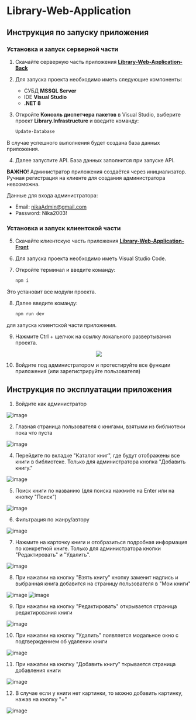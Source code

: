 # Library-Web-Application
## Инструкция по запуску приложения

### Установка и запуск серверной части

1. Скачайте серверную часть приложения <a href="https://github.com/nikasuschinskaya/Library-Web-Application-Back"> **Library-Web-Application-Back** </a>
2. Для запуска проекта необходимо иметь следующие компоненты:
   - СУБД **MSSQL Server**
   - IDE **Visual Studio**
   - **.NET 8**
3. Откройте **Консоль диспетчера пакетов** в Visual Studio, выберите проект **Library.Infrastructure** и введите команду:
   
   ```bash
   Update-Database

В случае успешного выполнения будет создана база данных приложения. 

4. Далее запустите API. База данных заполнится при запуске API.

**ВАЖНО!** Администратор приложения создаётся через инициализатор. Ручная регистрация на клиенте для создания администратора невозможна.

Данные для входа администратора:
   - Email: nikaAdmin@gmail.com
   - Password: Nika2003!

### Установка и запуск клиентской части

5. Скачайте клиентскую часть приложения <a href="https://github.com/nikasuschinskaya/Library-Web-Application-Front"> **Library-Web-Application-Front** </a>
6. Для запуска проекта необходимо иметь Visual Studio Code.
7. Откройте терминал и введите команду:
   
   ```bash
   npm i

Это установит все модули проекта.

8. Далее введите команду:
   
    ```bash
   npm run dev

для запуска клиентской части приложения.

9. Нажмите Ctrl + щелчок на ссылку локального развертывания проекта.

<p align="center">
  <img src="https://github.com/user-attachments/assets/8baf1d32-5958-4e96-93f7-90226c79d372">
</p>

10. Войдите под администратором и протестируйте все функции приложения (или зарегистрируйте пользователя)

## Инструкция по эксплуатации приложения

1. Войдите как администратор

![image](https://github.com/user-attachments/assets/3154bfe4-90ec-46e4-8957-41db00eea25b)

2. Главная страница пользователя с книгами, взятыми из библиотеки пока что пуста

![image](https://github.com/user-attachments/assets/3fb5f71e-0dc0-4fc8-be8c-c6253decdf52)

4. Перейдите по вкладке "Каталог книг", где будут отображены все книги в библиотеке. Только для администратора кнопка "Добавить книгу." 

![image](https://github.com/user-attachments/assets/91137fd6-356a-4357-b60b-0c97fd2d4b7a)

5. Поиск книги по названию (для поиска нажмите на Enter или на кнопку "Поиск")

![image](https://github.com/user-attachments/assets/a5fcad46-64e1-4e91-8827-047ddfd9343a)

6. Фильтрация по жанру/автору 

![image](https://github.com/user-attachments/assets/d5f58cbe-ddcf-4c81-9304-abc7b6ad1f84)

7. Нажмите на карточку книги и отобразиться подробная информация по конкретной книге. Только для администратора кнопки "Редактировать" и "Удалить".

![image](https://github.com/user-attachments/assets/ee434fd6-54c7-488b-a9c4-a048015ff665)

8. При нажатии на кнопку "Взять книгу" кнопку заменит надпись и выбранная книга добавится на страницу пользователя в "Мои книги" 

![image](https://github.com/user-attachments/assets/2e6ea2fd-230f-4fc1-937b-682060402216)
![image](https://github.com/user-attachments/assets/f7d4e0f6-c0c8-45c0-a8e6-7a1a93986c64)

9. При нажатии на кнопку "Редактировать" открывается страница редактирования книги
    
![image](https://github.com/user-attachments/assets/7581d833-0f89-4233-a63e-67397389c020)

10. При нажатии на кнопку "Удалить" появляется модальное окно с подтверждением об удалении книги

![image](https://github.com/user-attachments/assets/67c99ab9-955f-4273-a95d-a2d1250c74cd)

11. При нажатии на кнопку "Добавить книгу" ткрывается страница добавления книги

![image](https://github.com/user-attachments/assets/ba692ec3-21c0-4afe-93e9-a27cc3802eb7)

12. В случае если у книги нет картинки, то можно добавить картинку, нажав на кнопку "+"

![image](https://github.com/user-attachments/assets/689a0504-668c-4f13-b6dc-9b21837033d9)

